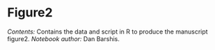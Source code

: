 # Figure2
*Contents:* Contains the data and script in R to produce the manuscript figure2. *Notebook author:* Dan Barshis. 
